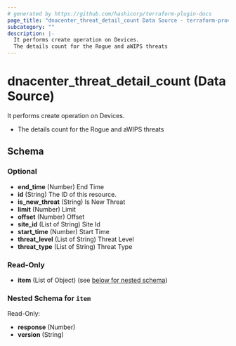 ```yaml
---
# generated by https://github.com/hashicorp/terraform-plugin-docs
page_title: "dnacenter_threat_detail_count Data Source - terraform-provider-dnacenter"
subcategory: ""
description: |-
  It performs create operation on Devices.
  The details count for the Rogue and aWIPS threats
---
```


# dnacenter_threat_detail_count (Data Source)

It performs create operation on Devices.

- The details count for the Rogue and aWIPS threats



<!-- schema generated by tfplugindocs -->
## Schema

### Optional

- **end_time** (Number) End Time
- **id** (String) The ID of this resource.
- **is_new_threat** (String) Is New Threat
- **limit** (Number) Limit
- **offset** (Number) Offset
- **site_id** (List of String) Site Id
- **start_time** (Number) Start Time
- **threat_level** (List of String) Threat Level
- **threat_type** (List of String) Threat Type

### Read-Only

- **item** (List of Object) (see [below for nested schema](#nestedatt--item))

<a id="nestedatt--item"></a>
### Nested Schema for `item`

Read-Only:

- **response** (Number)
- **version** (String)


